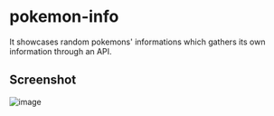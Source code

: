 
# pokemon-info

It showcases random pokemons' informations which gathers its own information through an API.
## Screenshot

![image](https://github.com/user-attachments/assets/20aaac1b-466c-462e-8cc1-9c5a04c5fd5e)
